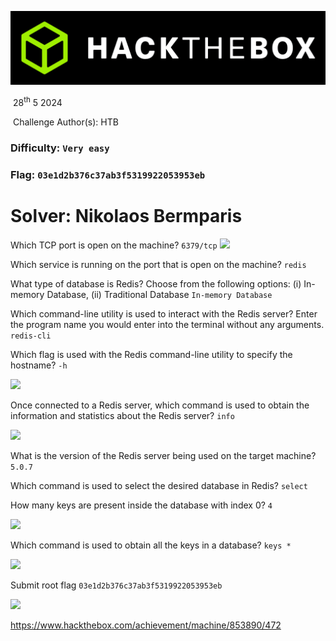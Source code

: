 
![](images/banner.png)







 	

​		28<sup>th</sup> 5 2024

​		Challenge Author(s): 
   HTB
​		

 

### Difficulty: `Very easy`

### Flag: `03e1d2b376c37ab3f5319922053953eb`


# Solver: Nikolaos Bermparis




Which TCP port is open on the machine? 
```6379/tcp```
<img src="images/Screenshot 2024-05-28 022107.png" />  

Which service is running on the port that is open on the machine? 
```redis```

What type of database is Redis? Choose from the following options: (i) In-memory Database, (ii) Traditional Database 
```In-memory Database```

Which command-line utility is used to interact with the Redis server? Enter the program name you would enter into the terminal without any arguments. 
```redis-cli```

Which flag is used with the Redis command-line utility to specify the hostname? 
```-h```

<img src="images/Screenshot 2024-05-28 022932.png" />  

Once connected to a Redis server, which command is used to obtain the information and statistics about the Redis server? 
```info```

<img src="images/Screenshot 2024-05-28 023020.png" />  

What is the version of the Redis server being used on the target machine? 
```5.0.7```

Which command is used to select the desired database in Redis? 
```select```

How many keys are present inside the database with index 0? 
```4```

<img src="images/Screenshot 2024-05-28 023133.png" />  

Which command is used to obtain all the keys in a database? 
```keys *```

<img src="images/Screenshot 2024-05-28 023300.png" />  

Submit root flag
```03e1d2b376c37ab3f5319922053953eb```

<img src="images/Screenshot 2024-05-28 023327.png" />  

https://www.hackthebox.com/achievement/machine/853890/472


